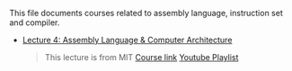 This file documents courses related to assembly language, instruction set and compiler.

- [Lecture 4: Assembly Language & Computer Architecture](https://www.youtube.com/watch?v=L1ung0wil9Y)

    > This lecture is from MIT
    > [Course link](https://ocw.mit.edu/courses/electrical-engineering-and-computer-science/6-172-performance-engineering-of-software-systems-fall-2018/)
    > [Youtube Playlist](https://www.youtube.com/playlist?list=PLUl4u3cNGP63VIBQVWguXxZZi0566y7Wf)
